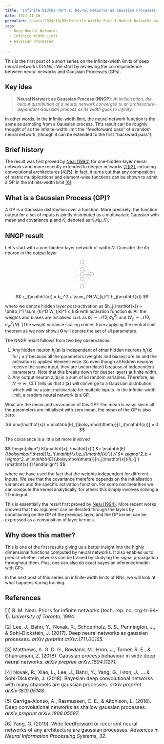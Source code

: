 ```yaml
---
title: 'Infinite Widths Part I: Neural Networks as Gaussian Processes'
date: 2024-11-16
permalink: /posts/2024/10/09/Infinite-Widths-Part-I-Neural-Networks-as-Gaussian-Processes/
tags:
  - Deep Neural Networks
  - Infinite Width Limit
  - Gaussian Processes

---
```


This is the first post of a short series on the infinite-width limits of deep neural networks (DNNs). We start by 
reviewing the correspondence between neural networks and Gaussian Processes (GPs).

## Key idea
> **Neural Network as Gaussian Process (NNGP)**: *At initialisation, the output distribution of a neural network 
> converges to an architecture-dependent Gaussian process as its width goes to infinity.*

In other words, in the infinite-width limit, the neural network function is the same as sampling from a Gaussian process.
This result can be roughly thought of as the infinite-width limit the "feedforward pass" of a random neural network,
(though it can be extended to the first "backward pass").

## Brief history
The result was first proved by [Neal (1994)](https://glizen.com/radfordneal/ftp/pin.pdf) for one-hidden-layer neural 
networks and more recently extended to deeper networks [[2]](#2)[[3]](#3), including convolutional architectures [[4]](#4)[[5]](#5). 
In fact, it turns out that any composition of matrix multiplications and element-wise functions can be shown to admit 
a GP in the infinite-width limit [[6]](#6).

## What is a Gaussian Process (GP)?
A GP is a Gaussian distribution over a function. More precisely, the function output for a set of inputs is jointly 
distributed as a multivariate Gaussian with mean and covariance $\boldsymbol{\mu}$ and $K$, denoted as 
$\mathcal{GP}(\mu, K)$.

## NNGP result
Let's start with a one-hidden-layer network of width $N$. Consider the $i$th 
neuron in the output layer

<p align="center">
    <img src="https://raw.githubusercontent.com/francesco-innocenti/francesco-innocenti.github.io/master/_posts/imgs/one-hidden-net.png" style="zoom:20%;" />
</p>

$$
z_i(\mathbf{x}) = b_i^2 + \sum_j^N W_{ij}^2 h_j(\mathbf{x})
$$

where we denote hidden layer post-activation as $h_j(\mathbf{x}) = \phi(b_i^1 \sum_{k}^D W_{jk}^1 x_k)$ with activation 
function $\phi$. All the weights and biases are initialised i.i.d. as $b_i^l \sim \mathcal{N}(0, \sigma_b^2)$ and 
$W_{ij}^l \sim \mathcal{N}(0, \sigma_w^2/N)$. (The weight variance scaling comes from applying the central limit theorem 
as we now show.) $\boldsymbol{\theta}$ will denote the set of all parameters.

The NNGP result follows from two key observations:
1. Any hidden neuron $h_j(\mathbf{x})$ is independent of other hidden neurons $h_j'(\mathbf{x})$ for $j \neq j'$ because 
all the parameters (weights and biases) are iid and the activation is applied element-wise. So even though all hidden 
neurons receive the same input, they are uncorrelated because of independent parameters. Note that this breaks down for 
deeper layers at finite width.
2. Any output neuron $z_i(\mathbf{x})$ is a sum of iid random variables. Therefore, as $N \rightarrow \infty$, CLT tells 
us that $z_i(\mathbf{x})$ will converge to a Gaussian distribution, which will be a joint multivariate for multiple 
inputs. In the infinite-width limit, a random neural network is a GP.

What are the mean and covariance of this GP? The mean is easy: since all the parameters are initialised with zero mean, 
the mean of the GP is also zero.

$$
\mu(\mathbf{x}) = \mathbb{E}_{\bolsymbol{\theta}}[z_i(\mathbf{x})] = 0
$$

The covariance is a little bit more involved

$$
\begin{align*}
    K(\mathbf{x}, \mathbf{x}') &= \mathbb{E}_{\bolsymbol{\theta}}[z_i(\mathbf{x})z_i(\mathbf{x}')] //
    $= \sigma^2_b + \sigma^2_w \mathbb{E}_{\bolsymbol{\theta}}[h_j(\mathbf{x})(h_{j'}(\mathbf{x}')]
\end{align*}
$$

where we have used the fact that the weights independent for different inputs. We see that the covariance therefore 
depends on the initialisation variances and the specific activation function. For some nonlinearities we can compute 
the kernel analytically, for others this simply involves solving a 2D integral.

This is essentially the result first proved by [Neal (1994)](https://glizen.com/radfordneal/ftp/pin.pdf). More recent 
works showed that this argument can be iterated through the layers by conditioning on the GP of the previous layer, and 
the GP kernel can be expressed as a composition of layer kernels.

## Why does this matter?
This is one of the first results giving us a better insight into the highly dimensional functions computed by neural 
networks. It also enables us to predict whether networks can be trained by studying the signal propagation throughout
them. Plus, one can also do exact bayesian inference/model with GPs.

In the next post of this series on infinite-width limits of NNs, we will look 
at what happens during training.


## References

<p> <font size="3"> <a id="1">[1]</a> 
R. M. Neal. Priors for infinite networks (tech. rep. no. crg-tr-94-1). <i>University of Toronto</i>, 1994</font> </p>

<p> <font size="3"> <a id="2">[2]</a> 
Lee, J., Bahri, Y., Novak, R., Schoenholz, S. S., Pennington, J., & Sohl-Dickstein, J. (2017). Deep neural networks as 
gaussian processes. <i>arXiv preprint arXiv:1711.00165.</i> </font> </p>

<p> <font size="3"> <a id="3">[3]</a> 
Matthews, A. G. D. G., Rowland, M., Hron, J., Turner, R. E., & Ghahramani, Z. (2018). Gaussian process behaviour in wide 
deep neural networks. <i>arXiv preprint arXiv:1804.11271.</i> </font> </p>

<p> <font size="3"> <a id="4">[4]</a> 
Novak, R., Xiao, L., Lee, J., Bahri, Y., Yang, G., Hron, J., ... & Sohl-Dickstein, J. (2018). Bayesian deep convolutional 
networks with many channels are gaussian processes. <i>arXiv preprint arXiv:1810.05148.</i> </font> </p>

<p> <font size="3"> <a id="5">[5]</a> 
Garriga-Alonso, A., Rasmussen, C. E., & Aitchison, L. (2018). Deep convolutional networks as shallow gaussian processes. 
<i>arXiv preprint arXiv:1808.05587.</i> </font> </p>

<p> <font size="3"> <a id="6">[6]</a> 
Yang, G. (2019). Wide feedforward or recurrent neural networks of any architecture are gaussian processes. <i>Advances 
in Neural Information Processing Systems, 32.</i> </font> </p>
